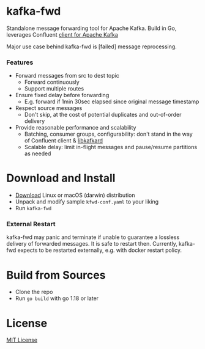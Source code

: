 # kafka-fwd

Standalone message forwarding tool for Apache Kafka. Build in Go,
leverages Confluent [client for Apache Kafka](https://github.com/confluentinc/confluent-kafka-go)

Major use case behind kafka-fwd is [failed] message reprocessing.

### Features

- Forward messages from src to dest topic
  - Forward continuously
  - Support multiple routes
- Ensure fixed delay before forwarding
  - E.g. forward if 1min 30sec elapsed since original message timestamp
- Respect source messages
  - Don't skip, at the cost of potential duplicates and out-of-order delivery
- Provide reasonable performance and scalability
  - Batching, consumer groups, configurability: don't stand in the way of Confluent client & [libkafkard](https://github.com/edenhill/librdkafka)
  - Scalable delay: limit in-flight messages and pause/resume partitions as needed


# Download and Install

- [Download](https://github.com/pagrus7/kafka-fwd/releases) Linux or macOS (darwin) distribution
- Unpack and modify sample `kfwd-conf.yaml` to your liking
- Run `kafka-fwd`

### External Restart

kafka-fwd may panic and terminate if unable to guarantee a lossless delivery of forwarded messages. It is safe to
restart then. Currently, kafka-fwd expects to be restarted externally, e.g. with docker restart policy.

# Build from Sources

- Clone the repo
- Run `go build` with go 1.18 or later

# License

[MIT License](https://mit-license.org/)
